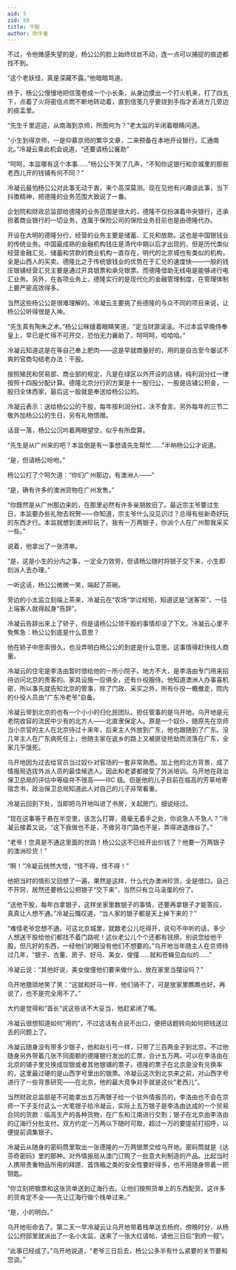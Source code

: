 ```yaml
---
aid: 5
zid: 89
title: 干股
author: 吹牛者
---
```


不过，令他微感失望的是，杨公公的脸上始终纹丝不动，连一点可以捕捉的痕迹都找不到。

“这个老妖怪，真是深藏不露。”他暗暗骂道。

终于，杨公公慢慢地把信笺卷成一个小长条，从身边摸出一个打火机来，打了四五下，点着了火将密信点燃不断地转动着，直到信笺几乎要烧到手指才丢进方几旁边的痰盂里。

“先生千里迢迢，从南海到京师，所图何为？”老太监的半闭着眼睛问道。

“小生到得京师，一是仰慕京师的繁华文章，二来预备在本地开设银行，汇通南北。”冷凝云乘此机会说道，“还要请杨公襄助”

“呵呵，本监哪有这个本事……”杨公公干笑了几声，“不知你这银行和京城里的那些老西儿开的钱铺有何不同？”

冷凝云最怕杨公公对此事无动于衷，来个高深莫测。现在见他有兴趣谈此事，当下抖擞精神，把德隆的业务范围大致说了一番。

企划院和财政总监部给德隆的业务范围是很大的，德隆不仅扮演着中央银行，还承担着商业银行的一切业务，连属于保险公司的保险业务目前也是由德隆代办。

开设在大明的德隆分行，经营的业务主要是储蓄、汇兑和放款。这也是中国银钱业的传统业务。中国最成熟的金融机构钱庄是清代中期以后才出现的，但是历代类似经营金融汇兑、储蓄和贷款的商业机构一直存在，明代的北京城也有类似的机构，全是山西人的买卖。德隆比之于传统银钱业的优势在于汇兑的速度快——一般的钱庄银铺经营汇兑主要是通过开具银票和承兑银票。而德隆借助无线电是能够进行电汇业务。另外，在各项业务上，德隆实行的是现代化的金融管理制度，在管理体制上要严密高效得多。

当然这些杨公公是很难理解的。冷凝云主要挑了些德隆的与众不同的项目来说，让杨公公听得很是入神。

“先生真有陶朱之术。”杨公公眯缝着眼睛笑道，“定当财源滚滚。不过本监早晚侍奉皇上，早已是忙得不可开交，恐怕无力襄助了，呵呵呵，哈哈哈。”

冷凝云知道这是在等自己奉上肥肉——这是早就商量好的，用的是自古至今屡试不爽的官商勾结老办法：干股。

按照殖民和贸易部、商业部的规定，凡是在绿区以外开设的店铺，纯利润分红一律按照十四股分配计算。德隆北京分行的方案是十一股归公，一股是店铺公积金，一股归全体西家，最后这一股就是奉送给杨公公的。

冷凝云表示：送给杨公公的干股，每年按利润分红，决不食言。另外每年的三节二敬外加杨公公的生日，另有礼物馈赠。

话音一落，杨公公沉吟着两眼望空，似乎有所盘算。

“先生是从广州来的吧？本监倒是有一事想请先生帮忙……”半晌杨公公才说道。

“是，但请杨公吩咐。”

杨公公打了个呵欠道：“你们广州那边，有澳洲人——”

“是，确有许多的澳洲货物在广州发售。”

“你既然是从广州那边来的，在那里必然有许多亲朋故旧了。最近宗主爷要过生日，本监要办些礼物去祝贺——你知道，宗主爷什么没见识过？总得有些新奇好玩的东西才行。本监就想到澳洲珍玩了。我有一万两银子，你派个人在广州帮我采买一些。”

说着，他拿出了一张清单。

“是，这是小生的分内之事，一定全力效劳，但请杨公随时将银子交下来，小生即刻派人去办理。”

一听这话，杨公公微微一笑，端起了茶碗。

旁边的小太监立刻端上茶来，冷凝云在“农场”学过规矩，知道这是“送客茶”，一往上端客人就得起身“告辞”。

冷凝云告辞出来上了轿子，但是请杨公公领干股的事情却没了下文。冷凝云心里不免焦急：杨公公到底是什么意思？

他在轿子中思索很久，也没弄明白杨公公的到底是什么意思。这事情得赶快找人商量。

冷凝云的住宅是李洛由暂时借给他的一所小院子。地方不大，是李洛由专门用来招待访问北京的贵客的。家具设施一应俱全，还有仆役服侍。他知道澳洲人办事喜机密，所以事先就告知北京的管事，除了门政、采买之外，所有仆役一概撤走，院内的仆役人员由“广东冷老爷”自备。

冷凝云带到北京的也有一个小小的归化民团队。担任管事的是乌开地。乌开地是元老院收容的流民中少有的北方人——北直隶保定人。原是一个奴仆，随原先在京师当小京官的主人在北京待过十来年，后来主人外放到广东，他也跟随到了广东。没几年主人在广东病死任上，他随主家在返乡的路上又被匪徒抢劫而流落在广东，全家几乎饿死。

乌开地因为过去给官员当过奴仆对官场的一套非常熟悉。加上他的北方背景，成了情报局选拔外派人员的最佳候选人。因此和老婆都接受了外派培训。乌开地在政治保卫总局的评估中等级并不很高——IIIC 级。但是他的儿子目前在临高的芳草地寄宿念书，政治保卫总局知道此人对自己的儿子非常看重。

冷凝云回到下处，当即把乌开地叫进了书房，关起房门，细说经过。

“现在这事等于悬在半空里，该怎么打算，竟毫无着手之处，你说急人不急人？”冷凝云接着又说，“这下我做也不是，不做另寻门路也不是，弄得进退维谷了。”

“老爷！您真是不通这里面的世路！杨公公这不已经开出价钱了？他要一万两银子的澳洲珍货！”

“啊！”冷凝云恍然大悟，“怪不得，怪不得！”

他把当时的情形又回想了一遍，果然是这样，什么代办澳洲珍货，全是借口。自己不开窍，居然还要杨公公把银子“交下来”，当然只有立马滚蛋的份了。

“送他干股，每年白拿银子，这样坐家里数银子的事情，还要再拿银子才能答应，真真让人想不通。”冷凝云慨叹道，“当人家的银子都是天上掉下来的？”

“难怪老爷您想不通。可这北京城里，就数老公儿吃得开，说句不中听的话，多少人想送干股给他们都找不着门路呢！这伙老公儿个个还都有钱痨。别说您给他干股，但凡好的东西，一经他们的眼没有他们不想要的。”乌开地当年随主人在京师待过几年，“银子、古董、房子、好马、美女、俊僮……就和苍蝇见血似的……”

冷凝云说：“其他好说，美女俊僮他们要来做什么，放在家里当摆设吗？”

乌开地猥琐地笑了笑：“这就和好马一样，他们骑不了，可是放家里瞧瞧也好。再说了，也不是完全用不了。”

大约是觉得和“首长”说这些话不大妥当，他赶紧闭了嘴。

冷凝云很想知道如何“用的”，不过这话有点说不出口，便把话题转向如何把钱送过去的问题上了。

冷凝云随身没有带多少银子，他和赵引弓一样，只带了三百两金子到北京。不过他随身另外带着几张不同面额的德隆银行发出的汇票，合计五万两。可以在李洛由在北京的铺子里兑换成现银或者其他银铺的票子。德隆的票子在北京是没有兑换率的，这里最过硬的是山西字号里出的银票。冷凝云这次到北京来之前，对山西字号进行了一些背景研究——在北京，他的最大竞争对手就是这伙“老西儿”。

当然财政总监部是不可能拿出五万两银子给一个驻外情报员的，李洛由也不会在京师一下子支付这么一大笔银子给冷凝云，实际上五万银子是李洛由达成的一个贸易合同的货款：临高生产的各种货物，在广东和江南进行交割；银子在北京由李洛由的辽海行分批支付。双方约定一万两以下随时可取，超过一万的要提前打招呼，以便提前调集银子。

冷凝云从随身的密码筒里取出一张德隆的一万两银票交给乌开地。密码筒就是《达芬奇密码》里的那种。对外情报局从澳门订购了一批意大利制造的产品。比起当时人携带贵重物品所用的拜匣、首饰箱之类的安全性要好得多，也不用随身带着一把钥匙。

“你立刻把银票和这张货单送到辽海行去。让他们按照货单上的东西配货。这许多的货肯定不全——先让辽海行做个栈单过来。”

“是，小的明白。”

乌开地衔命去了。第二天一早冷凝云让乌开地带着栈单送去杨府。傍晚时分，从杨公公府邸里就派出了一名小太监，送来了一张大红请帖，请他三日后“到府一叙”。

“此事已经成了。”乌开地说道，“老爷三日后去，杨公公多半有什么紧要的关节要和您谈。”
